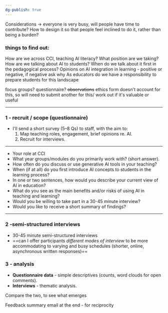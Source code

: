 ```yaml
---
dg-publish: true
---
```

Considerations -> everyone is very busy, will people have time to contribute? 
How to design it so that people feel inclined to do it, rather than being a burden?

### **things to find out:**

How are we across CCI, teaching AI literacy? What position are we taking?
How are we talking about AI to students? 
When do we talk about it first in the pedagogical process?
Opinions on AI integration in learning - positive or negative, if negative ask why
As educators do we have a responsibility to prepare students for this landscape

focus groups?
questionnaire?
~~observations~~ ethics form doesn't account for this, so will need to submit another for this/ work out if it's valuable or useful

---
### 1 - recruit / scope (questionnaire)

- I'll send a short survey (5–8 Qs) to staff, with the aim to:
    1. Map teaching roles, engagement, brief opinions re. AI.
    2. Recruit for interviews.

---

- Your role at CCI 
- What year groups/modules do you primarily work with? (short answer).
- How often do you discuss or use generative AI tools in your teaching?
- When (if at all) do you first introduce AI concepts to students in the learning process? 
- In one or two sentences, how would you describe your current view of AI in education? 
- What do you see as the main benefits and/or risks of using AI in teaching and learning? 
- Would you be willing to take part in a 30-45 minute interview?
- Would you like to receive a short summary of findings?

---

### 2 -semi-structured interviews

- 30-45 minute semi-structured interviews 
- ==can I offer participants _different modes of interview_ to be more accommodating to varying and busy schedules (shorter, online, asynchronous written responses)==

### 3 - analysis
- **Questionnaire data** -  simple descriptives (counts, word clouds for open comments).
- **Interviews** - thematic analysis.

Compare the two, to see what emerges

Feedback summary email at the end - for reciprocity